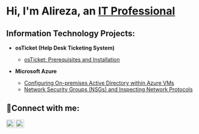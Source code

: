 <h1>Hi, I'm Alireza, an <a href="https://linkedin.com/in/AlirezaMohammadzadeh">IT Professional</a></h1>

<h2> Information Technology Projects:</h2>

- <b>osTicket (Help Desk Ticketing System)</b>
  - [osTicket: Prerequisites and Installation](https://github.com/amoh2487/osticket-prereqs)
    
- <b>Microsoft Azure</b>
  - [Configuring On-premises Active Directory within Azure VMs](https://github.com/amoh2487/configure-ad)
  - [Network Security Groups (NSGs) and Inspecting Network Protocols](https://github.com/amoh2487/azure-network-protocols)

<h2>🤳Connect with me:</h2>


[<img align="left" alt="Josh | LinkedIn" width="22px" src="https://cdn.jsdelivr.net/npm/simple-icons@v3/icons/linkedin.svg" />][linkedin]
[<img align="left" alt="Josh | Instagram" width="22px" src="https://cdn.jsdelivr.net/npm/simple-icons@v3/icons/instagram.svg" />][instagram]


[instagram]: https://www.instagram.com/https://www.instagram.com/alirezatheking
[linkedin]: https://linkedin.com/in/alirezamohammadzadehutah






